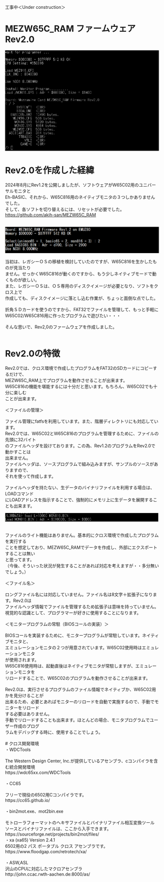 工事中＜Under construction＞
# MEZW65C_RAM ファームウェア Rev2.0
![photo 1](photo/Rev2.0_Opening.png)

# Rev2.0を作成した経緯

2024年8月にRev1.2を公開しましたが、ソフトウェアがW65C02用のユニバーサルモニタと<br>
Eh-BASIC、それから、W65C816用のネイティブモニタの３つしかありませんでした。<br>
そして、各ソフトを切り替えるには、リセットが必要でした。<br>
https://github.com/akih-san/MEZW65C_RAM<br>
<br>

![photo 2](photo/Rev1.2.png)

当初は、レガシーＯＳの移植を検討していたのですが、W65C816を生かしたものが見当たり<br>
ません。せっかくW65C816が動くのですから、もう少しネイティブモードで動くものが欲しい。<br>
また、レガシーＯＳは、ＯＳ専用のディスクイメージが必要となり、ソフトをクロス上で<br>
作成しても、ディスクイメージに落とし込む作業が、ちょっと面倒な点でした。<br>
<br>
折角ＳＤカードを使うのですから、FAT32でファイルを管理して、もっと手軽に<br>
W65C02/W65C816用に作ったプログラムで遊びたい・・・<br>
<br>
そんな思いで、Rev2,0のファームウェアを作成しました。<br>
<br>
# Rev2.0の特徴

Rev2.0では、クロス環境で作成したプログラムをFAT32のSDカードにコピーするだけで、<br>
MEZW65C_RAM上でプログラムを動作させることが出来ます。<br>
W65C816の機能を堪能するには十分だと思います。もちろん、W65C02でも十分に楽しむ<br>
ことが出来ます。<br>
<br>
＜ファイルの管理＞<br>
<br>
ファイル管理にfatfsを利用しています。また、階層ディレクトリにも対応しています。<br>
Rev2.0では、W65C02とW65C816のプログラムを管理するために、ファイルの先頭に32バイト<br>
のファイルヘッダを設けております。この為、Rev1.2のプログラムをRev2.0で動かすことは<br>
出来ません。<br>
ファイルヘッダは、ソースプログラムで組み込みますが、サンプルのソースがありますので、<br>
それを使って作成します。<br>
<br>
ファイルヘッダを持たない、生データのバイナリファイルを利用する場合は、LOADコマンド<br>
にLOADアドレスを指示することで、強制的にメモリ上に生データを展開することも出来ます。<br>

![photo 3](photo/load_cmd.png)

<br>
ファイルのライト機能はありません。基本的にクロス環境で作成したプログラムを実行する<br>
ことを想定しており、MEZW65C_RAMでデータを作成し、外部にエクスポートすることは無い<br>
と思ってます。<br>
（今後、そういった状況が発生することがあれば対応を考えますが・・多分無いでしょう。）<br>
<br>
＜ファイル名＞<br>
<br>
ロングファイル名には対応していません。ファイル名は8文字＋拡張子になります。Rev2.0は<br>
ファイルヘッダ情報でファイルを管理するため拡張子は意味を持っていません。<br>
視覚的な認識として、プログラマーが好きに使用することになります。<br>
<br>
＜モニタープログラムの常駐（BIOSコールの実装）＞<br>
<br>
BIOSコールを実装するために、モニタープログラムが常駐しています。ネイティブモニタと、<br>
エミュレーションモニタの２つが用意されています。W65C02使用時はエミュレーションモニタ<br>
が使用されます。<br>
W65C816使用時は、起動直後はネイティブモニタが常駐しますが、エミュレーションモニタを<br>
リロードすることで、W65C02のプログラムを動作させることが出来ます。<br>
<br>
Rev2.0は、実行させるプログラムのファイル情報でネイティブか、W65C02用かを見分けることが<br>
出来るため、必要とあればモニターのリロードを自動で実施するので、手動でモニターをリロード<br>
する必要はありません。<br>
手動でリロードすることも出来ます。ほとんどの場合、モニタプログラムでユーザー作成のプログ<br>
ラムをデバッグする時に、使用することでしょう。<br>
<br>
# クロス開発環境
<br>
・WDCTools<br>
<br>
The Western Design Center, Inc.が提供しているアセンブラ、cコンパイラを含む統合開発環境<br>
https://wdc65xx.com/WDCTools<br>
<br>
・CC65<br>
<br>
フリーで現役の6502用Cコンパイラです。<br>
https://cc65.github.io/<br>
<br>
・bin2mot.exe、mot2bin.exe<br>
<br>
モトローラフォーマットのヘキサファイルとバイナリファイル相互変換ツール<br>
ソースとバイナリファイルは、ここから入手できます。<br>
https://sourceforge.net/projects/bin2mot/files/
<br>
・xa (xa65) Version 2.4.1 <br>
6502用の2 パス ポータブル クロス アセンブラです。<br>
https://www.floodgap.com/retrotech/xa/<br>
<br>
・ASW,ASL<br>
沢山のCPUに対応したマクロアセンブラ<br>
http://john.ccac.rwth-aachen.de:8000/as/<br>
<br>

